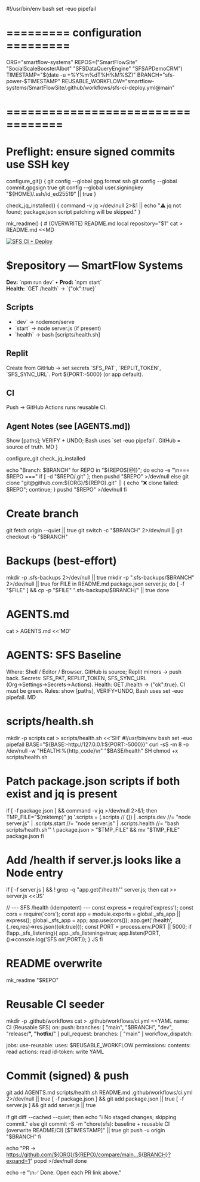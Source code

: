 #!/usr/bin/env bash
set -euo pipefail

# ========= configuration =========
ORG="smartflow-systems"
REPOS=("SmartFlowSite" "SocialScaleBoosterAIbot" "SFSDataQueryEngine" "SFSAPDemoCRM")
TIMESTAMP="$(date -u +%Y%m%dT%H%M%SZ)"
BRANCH="sfs-power-$TIMESTAMP"
REUSABLE_WORKFLOW="smartflow-systems/SmartFlowSite/.github/workflows/sfs-ci-deploy.yml@main"
# ==================================

# Preflight: ensure signed commits use SSH key
configure_git() {
  git config --global gpg.format ssh
  git config --global commit.gpgsign true
  git config --global user.signingkey "${HOME}/.ssh/id_ed25519" || true
}

check_jq_installed() {
  command -v jq >/dev/null 2>&1 || echo "⚠️  jq not found; package.json script patching will be skipped."
}

mk_readme() { # (OVERWRITE) README.md
  local repository="$1"
  cat > README.md <<MD
<!-- BADGES:START -->
[![SFS CI + Deploy](https://github.com/$ORG/$repository/actions/workflows/ci.yml/badge.svg)](https://github.com/$ORG/$repository/actions/workflows/ci.yml)
<!-- BADGES:END -->

# $repository — SmartFlow Systems
**Dev:** \`npm run dev\`  •  **Prod:** \`npm start\`  
**Health:** \`GET /health\` → \`{"ok":true}\`

## Scripts
- \`dev\` → nodemon/serve
- \`start\` → node server.js (if present)
- \`health\` → bash [scripts/health.sh]

## Replit
Create from GitHub → set secrets \`SFS_PAT\`, \`REPLIT_TOKEN\`, \`SFS_SYNC_URL\`. Port \${PORT:-5000} (or app default).

## CI
Push → GitHub Actions runs reusable CI.

## Agent Notes (see [AGENTS.md])
Show [paths]; VERIFY + UNDO; Bash uses \`set -euo pipefail\`. GitHub = source of truth.
MD
}

configure_git
check_jq_installed

echo "Branch: $BRANCH"
for REPO in "${REPOS[@]}"; do
  echo -e "\n=== $REPO ==="
  if [ -d "$REPO/.git" ]; then
    pushd "$REPO" >/dev/null
  else
    git clone "git@github.com:${ORG}/${REPO}.git" || { echo "❌ clone failed: $REPO"; continue; }
    pushd "$REPO" >/dev/null
  fi

  # Create branch
  git fetch origin --quiet || true
  git switch -c "$BRANCH" 2>/dev/null || git checkout -b "$BRANCH"

  # Backups (best-effort)
  mkdir -p .sfs-backups 2>/dev/null || true
  mkdir -p ".sfs-backups/$BRANCH" 2>/dev/null || true
  for FILE in README.md package.json server.js; do
    [ -f "$FILE" ] && cp -p "$FILE" ".sfs-backups/$BRANCH/" || true
  done

  # AGENTS.md
  cat > AGENTS.md <<'MD'
# AGENTS: SFS Baseline
Where: Shell / Editor / Browser. GitHub is source; Replit mirrors → push back.
Secrets: SFS_PAT, REPLIT_TOKEN, SFS_SYNC_URL (Org→Settings→Secrets→Actions).
Health: GET /health → {"ok":true}. CI must be green.
Rules: show [paths], VERIFY+UNDO, Bash uses set -euo pipefail.
MD

  # scripts/health.sh
  mkdir -p scripts
  cat > scripts/health.sh <<'SH'
#!/usr/bin/env bash
set -euo pipefail
BASE="${BASE:-http://127.0.0.1:${PORT:-5000}}"
curl -sS -m 8 -o /dev/null -w "HEALTH:%{http_code}\n" "$BASE/health"
SH
  chmod +x scripts/health.sh

  # Patch package.json scripts if both exist and jq is present
  if [ -f package.json ] && command -v jq >/dev/null 2>&1; then
    TMP_FILE="$(mktemp)"
    jq '.scripts = (.scripts // {}) |
        .scripts.dev     //= "node server.js" |
        .scripts.start   //= "node server.js" |
        .scripts.health  //= "bash scripts/health.sh"' \
      package.json > "$TMP_FILE" && mv "$TMP_FILE" package.json
  fi

  # Add /health if server.js looks like a Node entry
  if [ -f server.js ] && ! grep -q "app.get('/health'" server.js; then
    cat >> server.js <<'JS'

// --- SFS /health (idempotent) ---
const express = require('express'); const cors = require('cors');
const app = module.exports = global._sfs_app || express(); global._sfs_app = app;
app.use(cors()); app.get('/health', (_req,res)=>res.json({ok:true}));
const PORT = process.env.PORT || 5000;
if (!app._sfs_listening){ app._sfs_listening=true; app.listen(PORT,()=>console.log('SFS on',PORT)); }
JS
  fi

  # README overwrite
  mk_readme "$REPO"

  # Reusable CI seeder
  mkdir -p .github/workflows
  cat > .github/workflows/ci.yml <<YAML
name: CI (Reusable SFS)
on:
  push:
    branches: [ "main", "$BRANCH", "dev", "release/**", "hotfix/**" ]
  pull_request:
    branches: [ "main" ]
  workflow_dispatch:

jobs:
  use-reusable:
    uses: $REUSABLE_WORKFLOW
    permissions:
      contents: read
      actions: read
      id-token: write
YAML

  # Commit (signed) & push
  git add AGENTS.md scripts/health.sh README.md .github/workflows/ci.yml 2>/dev/null || true
  [ -f package.json ] && git add package.json || true
  [ -f server.js ] && git add server.js || true

  if git diff --cached --quiet; then
    echo "ℹ️  No staged changes; skipping commit."
  else
    git commit -S -m "chore(sfs): baseline + reusable CI (overwrite README/CI) [$TIMESTAMP]" || true
    git push -u origin "$BRANCH"
  fi

  echo "PR → https://github.com/${ORG}/${REPO}/compare/main...${BRANCH}?expand=1"
  popd >/dev/null
done

echo -e "\n✅ Done. Open each PR link above."